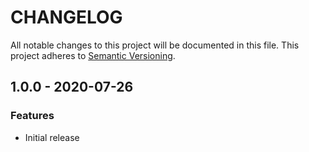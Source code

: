 # CHANGELOG
All notable changes to this project will be documented in this file.
This project adheres to [Semantic Versioning](https://semver.org/spec/v2.0.0.html).

<a name="1.0.0"></a>
## 1.0.0 - 2020-07-26
### Features
- Initial release
